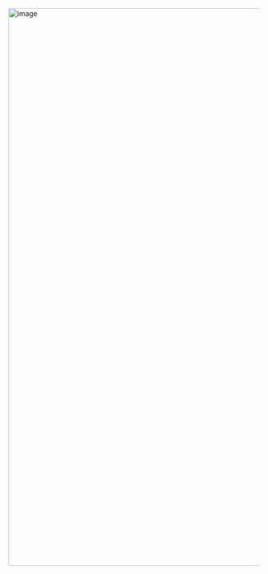 <img width="1865" height="1116" alt="image" src="https://github.com/user-attachments/assets/9d080ed3-39f1-4aac-bb1f-2d6a573cdba7" />

